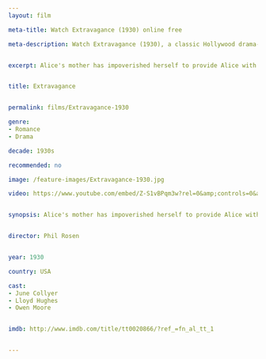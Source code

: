 ```yaml
---
layout: film

meta-title: Watch Extravagance (1930) online free

meta-description: Watch Extravagance (1930), a classic Hollywood drama-romance film. Find hundreds of classic public domain movies at La Filmothèque .


excerpt: Alice's mother has impoverished herself to provide Alice with the luxuries of the high society. When Alice gets married she continues to demand the luxury she is used to - a sable coat in particular. Her husband's business, however, is going under and he just can't afford the coat. How far will Alice go in order to achieve her goal?


title: Extravagance


permalink: films/Extravagance-1930

genre:
- Romance
- Drama

decade: 1930s

recommended: no

image: /feature-images/Extravagance-1930.jpg

video: https://www.youtube.com/embed/Z-S1vBPqm3w?rel=0&amp;controls=0&amp;showinfo=0


synopsis: Alice's mother has impoverished herself to provide Alice with the luxuries of the high society. When Alice gets married she continues to demand the luxury she is used to - a sable coat in particular. Her husband's business, however, is going under and he just can't afford the coat. How far will Alice go in order to achieve her goal?


director: Phil Rosen


year: 1930

country: USA

cast:
- June Collyer
- Lloyd Hughes
- Owen Moore


imdb: http://www.imdb.com/title/tt0020866/?ref_=fn_al_tt_1


---
```


